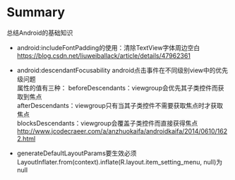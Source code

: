 # Summary
总结Android的基础知识

+ android:includeFontPadding的使用：清除TextView字体周边空白 https://blog.csdn.net/liuweiballack/article/details/47962361

+ android:descendantFocusability android点击事件在不同级别view中的优先级问题  
属性的值有三种：
beforeDescendants：viewgroup会优先其子类控件而获取到焦点  
afterDescendants：viewgroup只有当其子类控件不需要获取焦点时才获取焦点  
blocksDescendants：viewgroup会覆盖子类控件而直接获得焦点  
http://www.jcodecraeer.com/a/anzhuokaifa/androidkaifa/2014/0610/1622.html

+ generateDefaultLayoutParams要生效必须LayoutInflater.from(context).inflate(R.layout.item_setting_menu, null)为null

